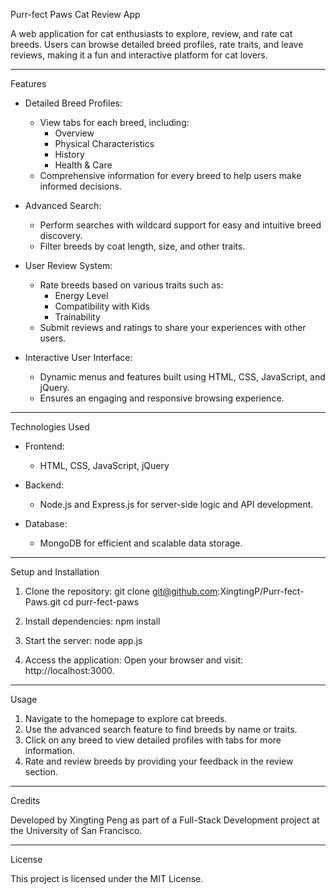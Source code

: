 
Purr-fect Paws Cat Review App

A web application for cat enthusiasts to explore, review, and rate cat breeds. Users can browse detailed breed profiles, rate traits, and leave reviews, making it a fun and interactive platform for cat lovers.

---

Features

- Detailed Breed Profiles:
  - View tabs for each breed, including:
    - Overview
    - Physical Characteristics
    - History
    - Health & Care
  - Comprehensive information for every breed to help users make informed decisions.

- Advanced Search:
  - Perform searches with wildcard support for easy and intuitive breed discovery.
  - Filter breeds by coat length, size, and other traits.

- User Review System:
  - Rate breeds based on various traits such as:
    - Energy Level
    - Compatibility with Kids
    - Trainability
  - Submit reviews and ratings to share your experiences with other users.

- Interactive User Interface:
  - Dynamic menus and features built using HTML, CSS, JavaScript, and jQuery.
  - Ensures an engaging and responsive browsing experience.

---

Technologies Used

- Frontend:
  - HTML, CSS, JavaScript, jQuery

- Backend:
  - Node.js and Express.js for server-side logic and API development.

- Database:
  - MongoDB for efficient and scalable data storage.

---

Setup and Installation

1. Clone the repository:
   git clone git@github.com:XingtingP/Purr-fect-Paws.git
   cd purr-fect-paws

2. Install dependencies:
   npm install

3. Start the server:
   node app.js

4. Access the application:
   Open your browser and visit: http://localhost:3000.

---

Usage

1. Navigate to the homepage to explore cat breeds.
2. Use the advanced search feature to find breeds by name or traits.
3. Click on any breed to view detailed profiles with tabs for more information.
4. Rate and review breeds by providing your feedback in the review section.

---

Credits

Developed by Xingting Peng as part of a Full-Stack Development project at the University of San Francisco.

---

License

This project is licensed under the MIT License.
